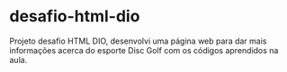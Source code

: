 # desafio-html-dio
Projeto desafio HTML DIO, desenvolvi uma página web para dar mais informações acerca do esporte Disc Golf com os códigos aprendidos na aula.
